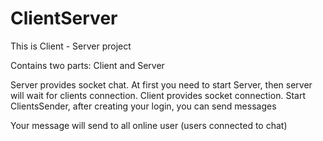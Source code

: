 # ClientServer

This is Client - Server project 

Contains two parts: Client and Server

Server provides socket chat. At first you need to start Server, then server will wait for clients connection.
Client provides socket connection. Start ClientsSender, after creating your login, you can send messages 

Your message will send to all online user (users connected to chat)

